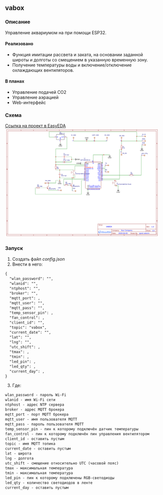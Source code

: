 ## vabox
### Описание
Управление аквариумом на при помощи ESP32. 
#### Реализовано
+ Функция имитации рассвета и заката, на основании заданной широты и долготы со смещением в указанную временную зону. 
+ Получение температуры воды и включение/отключение охлаждающих вентиляторов. 
#### В планах
+ Управление подачей CO2
+ Управление аэрацией
+ Web-интерфейс
### Схема
[Ссылка на проект в EasyEDA ](https://easyeda.com/ignat.vakorin/vabox_copy)
![Схема](/etc/Schematic_VABOX-ESP32.png "Схема")
### Запуск
1. Создать файл _config.json_
2. Внести в него: 
```
{
  "wlan_password": "", 
  "wlanid": "", 
  "ntphost": "", 
  "broker": "", 
  "mqtt_port": , 
  "mqtt_user": "", 
  "mqtt_pass": "", 
  "temp_sensor_pin": , 
  "fan_control": , 
  "client_id": "", 
  "topic": "vabox", 
  "current_date": "", 
  "lat": "", 
  "lng": "", 
  "utc_shift": , 
  "tmax": , 
  "tmin": , 
  "led_pin": , 
  "led_qty": , 
  "current_day": ,
}
```
3. Где:
```
wlan_password - пароль Wi-Fi
wlanid - имя Wi-Fi сети
ntphost - адрес NTP сервера
broker - адрес MQTT брокера
mqtt_port - порт MQTT брокера 
mqtt_user - имя пользователя MQTT  
mqtt_pass - пароль пользователя MQTT 
temp_sensor_pin - пин к которому подключён датчик температуры
fan_control - пин к которому подключён пин управления вентилятором
client_id - оставить пустым 
topic - имя MQTT топика 
current_date - оставить пустым
lat - широта
lng - долгота 
utc_shift - смещение относительно UTC (часовой пояс)
tmax - максимальная температура 
tmin - максимальная температура
led_pin - пин к которому подключены RGB-светодиоды 
led_qty - количество светодиодов в ленте 
current_day - оставить пустым
```
